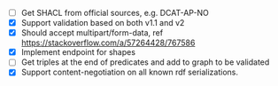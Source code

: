 - [ ] Get SHACL from official sources, e.g. DCAT-AP-NO
- [x] Support validation based on both v1.1 and v2
- [x] Should accept multipart/form-data, ref https://stackoverflow.com/a/57264428/767586
- [x] Implement endpoint for shapes
- [ ] Get triples at the end of predicates and add to graph to be validated
- [x] Support content-negotiation on all known rdf serializations.
